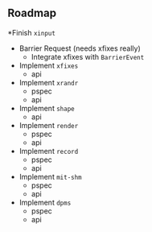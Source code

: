 
## Roadmap

*Finish `xinput`
  * Barrier Request (needs xfixes really)
    * Integrate xfixes with `BarrierEvent`
* Implement `xfixes`
  * api
* Implement `xrandr`
  * pspec
  * api
* Implement `shape`
  * api
* Implement `render`
  * pspec
  * api
* Implement `record`
  * pspec
  * api
* Implement `mit-shm`
  * pspec
  * api
* Implement `dpms`
  * pspec
  * api